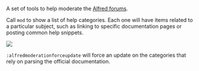 A set of tools to help moderate the [Alfred forums](https://www.alfredforum.com/).

Call `mod` to show a list of help categories. Each one will have items related to a particular subject, such as linking to specific documentation pages or posting common help snippets.

![](https://i.imgur.com/Yh68HJd.png)

`:alfredmoderationforceupdate` will force an update on the categories that rely on parsing the official documentation.
